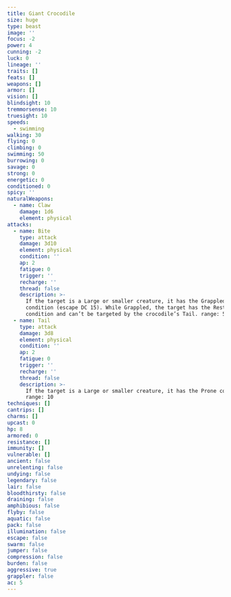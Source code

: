 ```yaml
---
title: Giant Crocodile
size: huge
type: beast
image: ''
focus: -2
power: 4
cunning: -2
luck: 0
lineage: ''
traits: []
feats: []
weapons: []
armor: []
vision: []
blindsight: 10
tremmorsense: 10
truesight: 10
speeds:
  - swimming
walking: 30
flying: 0
climbing: 0
swimming: 50
burrowing: 0
savage: 0
strong: 0
energetic: 0
conditioned: 0
spicy: ''
naturalWeapons:
  - name: Claw
    damage: 1d6
    element: physical
attacks:
  - name: Bite
    type: attack
    damage: 3d10
    element: physical
    condition: ''
    ap: 2
    fatigue: 0
    trigger: ''
    recharge: ''
    thread: false
    description: >-
      If the target is a Large or smaller creature, it has the Grappled
      condition (escape DC 15). While Grappled, the target has the Restrained
      condition and can’t be targeted by the crocodile’s Tail. range: 5
  - name: Tail
    type: attack
    damage: 3d8
    element: physical
    condition: ''
    ap: 2
    fatigue: 0
    trigger: ''
    recharge: ''
    thread: false
    description: >-
      If the target is a Large or smaller creature, it has the Prone condition.
      range: 10
techniques: []
cantrips: []
charms: []
upcast: 0
hp: 8
armored: 0
resistance: []
immunity: []
vulnerable: []
ancient: false
unrelenting: false
undying: false
legendary: false
lair: false
bloodthirsty: false
draining: false
amphibious: false
flyby: false
aquatic: false
pack: false
illumination: false
escape: false
swarm: false
jumper: false
compression: false
burden: false
aggressive: true
grappler: false
ac: 5
---
```


